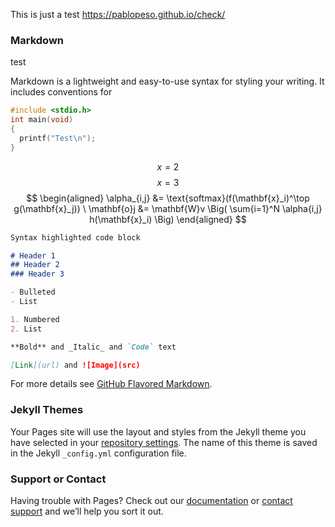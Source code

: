 
This is just a test https://pablopeso.github.io/check/

### Markdown

test

Markdown is a lightweight and easy-to-use syntax for styling your writing. It includes conventions for
```C
#include <stdio.h>
int main(void)
{
  printf("Test\n");
}
```
$$ x=2 $$
$$ x=3 $$
$$ \begin{aligned} \alpha_{i,j} &= \text{softmax}(f(\mathbf{x}_i)^\top g(\mathbf{x}_j)) \ \mathbf{o}j &= \mathbf{W}v \Big( \sum{i=1}^N \alpha{i,j} h(\mathbf{x}_i) \Big) \end{aligned} $$
```markdown
Syntax highlighted code block

# Header 1
## Header 2
### Header 3

- Bulleted
- List

1. Numbered
2. List

**Bold** and _Italic_ and `Code` text

[Link](url) and ![Image](src)
```

For more details see [GitHub Flavored Markdown](https://guides.github.com/features/mastering-markdown/).

### Jekyll Themes

Your Pages site will use the layout and styles from the Jekyll theme you have selected in your [repository settings](https://github.com/PabloPeso/check/settings/pages). The name of this theme is saved in the Jekyll `_config.yml` configuration file.

### Support or Contact

Having trouble with Pages? Check out our [documentation](https://docs.github.com/categories/github-pages-basics/) or [contact support](https://support.github.com/contact) and we’ll help you sort it out.
